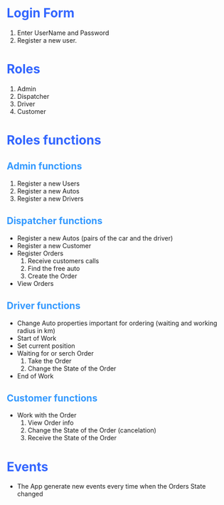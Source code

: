 # <font color='#3366FF'>Login Form</font> #
  1. Enter UserName and Password
  1. Register a new user.

# <font color='#3366FF'>Roles</font> #
  1. Admin
  1. Dispatcher
  1. Driver
  1. Customer

# <font color='#3366FF'>Roles functions</font> #
## <font color='3399FF'>Admin functions</font> ##
  1. Register a new Users
  1. Register a new Autos
  1. Register a new Drivers

## <font color='3399FF'>Dispatcher functions</font> ##
  * Register a new Autos (pairs of the car and the driver)
  * Register a new Customer
  * Register Orders
    1. Receive customers calls
    1. Find the free auto
    1. Create the Order
  * View Orders

## <font color='3399FF'>Driver functions</font> ##
  * Change Auto properties important for ordering (waiting and working radius in km)
  * Start of Work
  * Set current position
  * Waiting for or serch Order
    1. Take the Order
    1. Change the State of the Order
  * End of Work

## <font color='3399FF'>Customer functions</font> ##
  * Work with the Order
    1. View Order info
    1. Change the State of the Order (cancelation)
    1. Receive the State of the Order

# <font color='#3366FF'>Events</font> #
  * The App generate new events every time when the Orders State changed